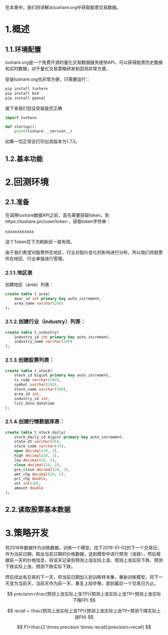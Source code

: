 在本章中，我们将讲解从tushare.org中获取股票交易数据。

# 1.概述

## 1.1.环境配置

tushare.org是一个免费开源的量化交易数据服务提供API，可以获得股票历史数据和实时数据，对于量化交易策略研发和回测非常方便。

安装tushare.org也非常方便，只需要运行：

```bash
pip install tushare
pip install bs4
pip install pymsql
```

接下来我们验证安装是否正确

```python
import tushare

def startup():
    print(tushare.__version__)
```

如果一切正常会打印出其版本为1.7.3。

## 1.2.基本功能

# 2.回测环境

## 2.1.准备

在调用tushare数据API之前，首先需要获取token，到https://tushare.pro/user/token ，获取token字符串：

xxxxxxxxxxxx

这个Token在下次刷新前一直有效。

由于我们希望对股票所在地区、行业对股价变化的影响进行分析，所以我们将股票所在地区、行业单独进行管理。

### 2.1.1.地区表

创建地区（area）列表：

```sql
create table t_area(
    aear_id int primary key auto_increment,
    area_name varchar(200)
);
```

### 2.1.2.创建行业（industry）列表：

```sql
create table t_industry(
    industry_id int primary key auto_increment,
    industry_name varchar(200)
);
```

### 2.1.3.创建股票列表：

```sql
create table t_stock(
    stock_id bigint primary key auto_increment,
    ts_code varchar(200),
    symbol varchar(200),
    stock_name varchar(200),
    area_id int,
    industry_id int,
    list_date datetime
);
```

### 2.1.4.创建行情数据库表：

```sql
create table t_stock_daily(
    stock_daily_id bigint primary key auto_increment,
    state_dt varchar(45),
    stock_code varchar(45),
    open decimal(20, 2),
    high decimal(20, 2),
    low decimal(20, 2),
    close decimal(20, 2),
    pre_close decimal(20, 2),
    amt_chg decimal(20, 2),
    pct_chg double,
    vol int(20),
    amount double
);
```

## 2.2.读取股票基本数据

# 3.策略开发





将2018年数据作为训练数据，训练一个模型，找下2019-01-02的下一个交易日，作为当前日期，取出当前日期的价格数据，送到模型中进行预测（涨跌），然后根据前一天的价格信息，将该天记录到预测上涨实际上涨、预测上涨实际下跌、预测下跌实际上涨、预测下跌实际下跌。

然后找出有交易的下一天，将当前日期加入到训练样本集，重新训练模型，将下一天变为当前天，当前天作为前一天，重复上段步聚，直到最后一个交易日为止。

$$
precision=\frac{预测上涨实际上涨TP}{预测上涨实际上涨TP+预测上涨实际下降FP}
$$

$$
recall = \frac{预测上涨实际上涨TP}{预测上涨实际上涨TP+预测下降实际上涨FN}
$$

$$
F1=\frac{2 \times precision \times recall}{precision+recall}
$$






























